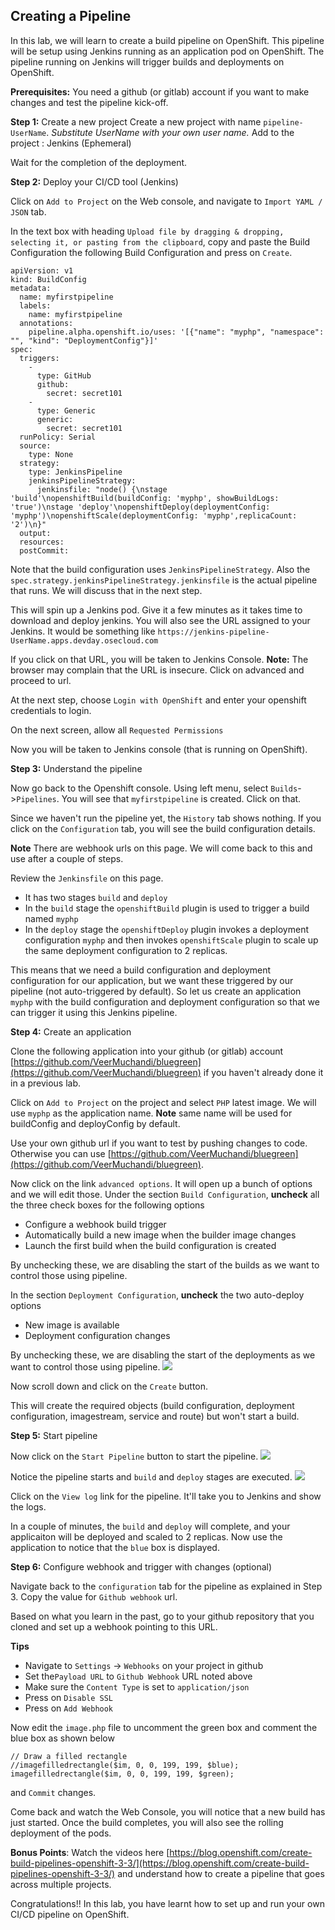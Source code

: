 ## Creating a Pipeline

In this lab, we will learn to create a build pipeline on OpenShift. This pipeline will be setup using Jenkins running as an application pod on OpenShift. The pipeline running on Jenkins will trigger builds and deployments on OpenShift.

**Prerequisites:** You need a github (or gitlab) account if you want to make changes and test the pipeline kick-off.

**Step 1:** Create a new project
Create a new project with name `pipeline-UserName`. *Substitute UserName with your own user name.* 
Add to the project : Jenkins (Ephemeral)

Wait for the completion of the deployment. 

**Step 2:** Deploy your CI/CD tool (Jenkins)

Click on `Add to Project` on the Web console, and navigate to `Import YAML / JSON` tab.

In the text box with heading `Upload file by dragging & dropping, selecting it, or pasting from the clipboard`, copy and paste the Build Configuration the following Build Configuration and press on `Create`. 

```
apiVersion: v1
kind: BuildConfig
metadata:
  name: myfirstpipeline
  labels:
    name: myfirstpipeline
  annotations:
    pipeline.alpha.openshift.io/uses: '[{"name": "myphp", "namespace": "", "kind": "DeploymentConfig"}]'
spec:
  triggers:
    -
      type: GitHub
      github:
        secret: secret101
    -
      type: Generic
      generic:
        secret: secret101
  runPolicy: Serial
  source:
    type: None
  strategy:
    type: JenkinsPipeline
    jenkinsPipelineStrategy:
      jenkinsfile: "node() {\nstage 'build'\nopenshiftBuild(buildConfig: 'myphp', showBuildLogs: 'true')\nstage 'deploy'\nopenshiftDeploy(deploymentConfig: 'myphp')\nopenshiftScale(deploymentConfig: 'myphp',replicaCount: '2')\n}"
  output:
  resources:
  postCommit:
```

Note that the build configuration uses `JenkinsPipelineStrategy`. 
Also the `spec.strategy.jenkinsPipelineStrategy.jenkinsfile` is the actual pipeline that runs. We will discuss that in the next step.
 
This will spin up a Jenkins pod. Give it a few minutes as it takes time to download and deploy jenkins. You will also see the URL assigned to your Jenkins. It would be something like `https://jenkins-pipeline-UserName.apps.devday.osecloud.com`

If you click on that URL, you will be taken to Jenkins Console. 
**Note:** The browser may complain that the URL is insecure. Click on advanced and proceed to url.

At the next step, choose `Login with OpenShift` and enter your openshift credentials to login. 

On the next screen, allow all `Requested Permissions` 

Now you will be taken to Jenkins console (that is running on OpenShift). 

**Step 3:** Understand the pipeline

Now go back to the Openshift console. Using left menu, select `Builds`->`Pipelines`. You will see that `myfirstpipeline` is created. Click on that.

Since we haven't run the pipeline yet, the `History` tab shows nothing.
If you click on the `Configuration` tab, you will see the build configuration details.

**Note** There are webhook urls on this page. We will come back to this and use after a couple of steps.

Review the `Jenkinsfile` on this page.	 	
* It has two stages `build` and `deploy`	
* In the `build` stage the `openshiftBuild` plugin is used to trigger a build named `myphp`		
* In the `deploy` stage the `openshiftDeploy` plugin invokes a  deployment configuration `myphp` and then invokes `openshiftScale` plugin to scale up the same deployment configuration to 2 replicas.

This means that we need a build configuration and deployment configuration for our application, but we want these triggered by our pipeline (not auto-triggered by default). So let us create an application `myphp` with the build configuration and deployment configuration so that we can trigger it using this Jenkins pipeline.

**Step 4:** Create an application	

Clone the following application into your github (or gitlab) account [https://github.com/VeerMuchandi/bluegreen](https://github.com/VeerMuchandi/bluegreen) if you haven't already done it in a previous lab.

Click on `Add to Project` on the project and select `PHP` latest image. We will use `myphp` as the application name. **Note** same name will be used for buildConfig and deployConfig by default. 

Use your own github url if you want to test by pushing changes to code. Otherwise you can use [https://github.com/VeerMuchandi/bluegreen](https://github.com/VeerMuchandi/bluegreen).

Now click on the link `advanced options`. It will open up a bunch of options and we will edit those. Under the section `Build Configuration`, **uncheck** all the three check boxes for the following options	
* Configure a webhook build trigger 
* Automatically build a new image when the builder image changes 
* Launch the first build when the build configuration is created

By unchecking these, we are disabling the start of the builds as we want to control those using pipeline.

In the section `Deployment Configuration`, **uncheck** the two auto-deploy options
* New image is available
* Deployment configuration changes

By unchecking these, we are disabling the start of the deployments as we want to control those using pipeline.
![](images/pipeline1.jpeg)

Now scroll down and click on the `Create` button.

This will create the required objects (build configuration, deployment configuration, imagestream, service and route) but won't start a build.



**Step 5:** Start pipeline

Now click on the `Start Pipeline` button to start the pipeline.
![](images/pipeline2.jpeg)

Notice the pipeline starts and `build` and `deploy` stages are executed. 
![](images/pipeine3.jpeg)

Click on the `View log` link for the pipeline. It'll take you to Jenkins and show the logs.

In a couple of minutes, the `build` and `deploy` will complete, and your applicaiton will be deployed and scaled to 2 replicas. Now use the application to notice that the `blue` box is displayed.

**Step 6:** Configure webhook and trigger with changes (optional)

 Navigate back to the `configuration` tab for the pipeline as explained in Step 3. Copy the value for `Github webhook` url. 

Based on what you learn in the past, go to your github repository that you cloned and set up a webhook pointing to this URL. 

**Tips**	 

* Navigate to `Settings` -> `Webhooks` on your project in github
* Set the`Payload URL` to `Github Webhook` URL noted above 
* Make sure the `Content Type` is set to `application/json`
* Press on `Disable SSL`
* Press on `Add Webhook`		


Now edit the `image.php` file to uncomment the green box and comment the blue box as shown below

```
// Draw a filled rectangle
//imagefilledrectangle($im, 0, 0, 199, 199, $blue);
imagefilledrectangle($im, 0, 0, 199, 199, $green);
```
and `Commit` changes.

Come back and watch the Web Console, you will notice that a new build has just started. Once the build completes, you will also see the rolling deployment of the pods.

**Bonus Points**: Watch the videos here [https://blog.openshift.com/create-build-pipelines-openshift-3-3/](https://blog.openshift.com/create-build-pipelines-openshift-3-3/) and understand how to create a pipeline that goes across multiple projects.

Congratulations!! In this lab, you have learnt how to set up and run your own CI/CD pipeline on OpenShift. 









